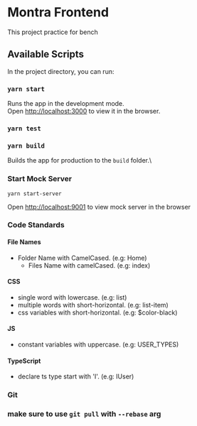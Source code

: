 # Montra Frontend

This project practice for bench

## Available Scripts

In the project directory, you can run:

### `yarn start`

Runs the app in the development mode.\
Open [http://localhost:3000](http://localhost:3000) to view it in the browser.

### `yarn test`

### `yarn build`

Builds the app for production to the `build` folder.\

### Start Mock Server

`yarn start-server`

Open [http://localhost:9001](http://localhost:9001) to view mock server in the browser

### Code Standards

#### File Names

- Folder Name with CamelCased. (e.g: Home)
  - Files Name with camelCased. (e.g: index)

#### CSS

- single word with lowercase. (e.g: list)
- multiple words with short-horizontal. (e.g: list-item)
- css variables with short-horizontal. (e.g: $color-black)

#### JS

- constant variables with uppercase. (e.g: USER_TYPES)

#### TypeScript

- declare ts type start with 'I'. (e.g: IUser)

### Git

### make sure to use `git pull` with `--rebase` arg
